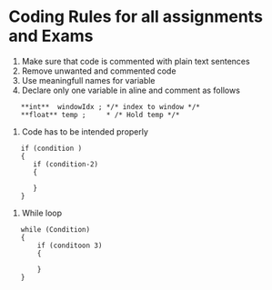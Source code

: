 # Coding Rules for all assignments and Exams

1. Make sure that code is commented with plain text sentences
1. Remove unwanted and commented code
1. Use meaningfull names for variable
1. Declare only one variable in aline and comment as follows
```
   **int**  windowIdx ; */* index to window */*
   **float** temp ;     * /* Hold temp */*
```
1. Code has to be intended properly
 ```   
    if (condition )
    {
       if (condition-2)
       {

       }  
    }
````


1. While loop
```
   while (Condition)
   {
       if (conditoon 3)
       {

       }
   }
```
